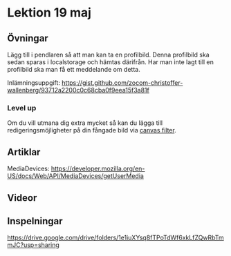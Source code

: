 # Lektion 19 maj

## Övningar

Lägg till i pendlaren så att man kan ta en profilbild. Denna profilbild ska sedan sparas i localstorage och hämtas därifrån. Har man inte lagt till en profilbild ska man få ett meddelande om detta.

Inlämningsuppgift: https://gist.github.com/zocom-christoffer-wallenberg/93712a2200c0c68cba0f9eea15f3a81f

### Level up

Om du vill utmana dig extra mycket så kan du lägga till redigeringsmöjligheter på din fångade bild via [canvas filter](https://github.com/zhengsk/ImageFilters.js).

## Artiklar

MediaDevices: https://developer.mozilla.org/en-US/docs/Web/API/MediaDevices/getUserMedia

## Videor

## Inspelningar

https://drive.google.com/drive/folders/1e1iuXYsq8fTPoTdWf6xkLfZQwRbTmmJC?usp=sharing